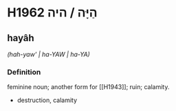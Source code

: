 # H1962 הַיָּה / היה

## hayâh

_(hah-yaw' | ha-YAW | ha-YA)_

### Definition

feminine noun; another form for [[H1943]]; ruin; calamity.

- destruction, calamity
